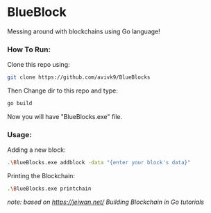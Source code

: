 # BlueBlock

Messing around with blockchains using Go language!

### How To Run:
Clone this repo using:
```bash
git clone https://github.com/avivk9/BlueBlocks
```
Then Change dir to this repo and type:
```bash
go build
```

Now you will have "BlueBlocks.exe" file.

### Usage:
Adding a new block:
```bash
.\BlueBlocks.exe addblock -data "{enter your block's data}"
```
Printing the Blockchain:
```bash
.\BlueBlocks.exe printchain
```


<i>note: based on https://jeiwan.net/ Building Blockchain in Go tutorials</i>
